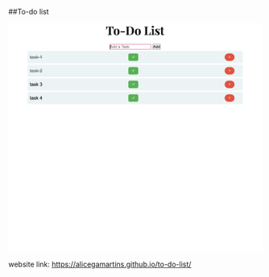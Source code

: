 
##To-do list

![image alt](https://github.com/alicegamartins/to-do-list/blob/1ac5cdc9444e244cadc8a8b86b89277598254dab/imagem.png)




website link: https://alicegamartins.github.io/to-do-list/
